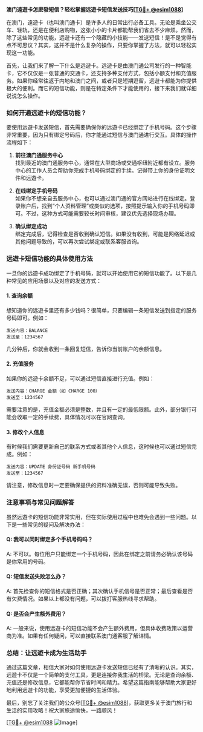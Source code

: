 **澳门遠遊卡怎麽發短信？轻松掌握远遊卡短信发送技巧[[TG💪+ @esim1088](https://t.me/s/esim1088)]**

在澳门，遠遊卡（也叫澳门通卡）是许多人的日常出行必备工具。无论是乘坐公交车、轻轨，还是在便利店购物，这张小小的卡片都能帮我们省去不少麻烦。然而，除了这些常见的功能，远遊卡还有一个隐藏的小技能——发送短信！是不是觉得有点不可思议？其实，这并不是什么复杂的操作，只要你掌握了方法，就可以轻松实现这一功能。

首先，让我们来了解一下什么是远遊卡。远遊卡是由澳门通公司发行的一种智能卡，它不仅仅是一张普通的交通卡，还支持多种支付方式，包括小额支付和充值服务。如果你经常往返于内地和澳门之间，或者只是短期逗留，远遊卡都能为你提供极大的便利。而它的短信功能，则是在特定条件下才能使用的，接下来我们就详细说说怎么操作。

### **如何开通远遊卡的短信功能？**

要使用远遊卡发送短信，首先需要确保你的远遊卡已经绑定了手机号码。这个步骤非常重要，因为只有绑定号码后，你才能通过短信与澳门通进行交互。具体的操作流程如下：

1. **前往澳门通服务中心**  
   找到最近的澳门通服务中心，通常在大型商场或交通枢纽附近都有设立。服务中心的工作人员会帮助你完成手机号码绑定的手续。记得带上你的身份证明文件和远遊卡。

2. **在线绑定手机号码**  
   如果你不想亲自去服务中心，也可以通过澳门通的官方网站进行在线绑定。登录账户后，找到“个人资料管理”或类似的选项，按照提示输入你的手机号码即可。不过，这种方式可能需要较长时间审核，建议优先选择现场办理。

3. **确认绑定成功**  
   绑定完成后，记得检查是否收到确认短信。如果没有收到，可能是网络延迟或其他问题导致的，可以再次尝试绑定或联系客服咨询。

### **远遊卡短信功能的具体使用方法**

一旦你的远遊卡成功绑定了手机号码，就可以开始使用它的短信功能了。以下是几种常见的应用场景以及对应的发送方式：

#### **1. 查询余额**
想知道你的远遊卡里还有多少钱吗？很简单，只要编辑一条短信发送到指定的服务号码即可。例如：
```
发送内容：BALANCE
发送至：1234567
```
几分钟后，你就会收到一条回复短信，告诉你当前账户的余额信息。

#### **2. 充值服务**
如果你的远遊卡余额不足，可以通过短信直接进行充值。例如：
```
发送内容：CHARGE 金额（如 CHARGE 100）
发送至：1234567
```
需要注意的是，充值金额必须是整数，并且有一定的最低限额。此外，部分银行可能会收取一定的手续费，具体情况可以在官网查询。

#### **3. 修改个人信息**
有时候我们需要更新自己的联系方式或者其他个人信息，这时候也可以通过短信完成。例如：
```
发送内容：UPDATE 身份证号码 新手机号码
发送至：1234567
```
请注意，修改信息时一定要确保提供的资料准确无误，否则可能导致失败。

### **注意事项与常见问题解答**

虽然远遊卡的短信功能非常实用，但在实际使用过程中也难免会遇到一些问题。以下是一些常见的疑问及解决办法：

#### **Q: 我可以同时绑定多个手机号码吗？**
A: 不可以。每位用户只能绑定一个手机号码，因此在绑定之前请务必确认该号码是你常用的号码。

#### **Q: 短信发送失败怎么办？**
A: 首先检查你的短信格式是否正确；其次确认手机信号是否正常；最后查看是否有欠费情况。如果以上都没有问题，可以拨打客服热线寻求帮助。

#### **Q: 是否会产生额外费用？**
A: 一般来说，使用远遊卡的短信功能不会产生额外费用，但具体收费政策以运营商为准。如果有任何疑问，可以直接联系澳门通客服了解详情。

### **总结：让远遊卡成为生活助手**

通过这篇文章，相信大家对如何使用远遊卡发送短信已经有了清晰的认识。其实，远遊卡不仅是一个简单的支付工具，更是连接你我生活的桥梁。无论是查询余额、充值还是修改信息，它都能帮你节省时间和精力。希望这篇指南能够帮助大家更好地利用远遊卡的功能，享受更加便捷的生活体验。

最后，别忘了关注我们的公众号[[TG💪+ @esim1088](https://t.me/s/esim1088)]，获取更多关于澳门旅行和生活的实用攻略！祝大家旅途愉快，一路顺风！

[[TG💪+ @esim1088](https://t.me/s/esim1088) ![Image](https://i.postimg.cc/4NQfJmqS/Snipaste-2025-05-13-00-14-12.png)]
